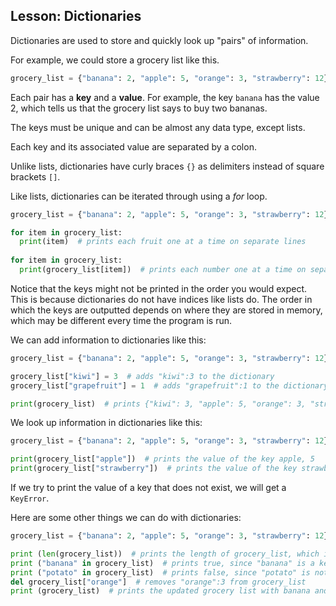 Lesson: Dictionaries
-------

Dictionaries are used to store and quickly look up "pairs" of information.

For example, we could store a grocery list like this.

```python
grocery_list = {"banana": 2, "apple": 5, "orange": 3, "strawberry": 12}
```

Each pair has a **key** and a **value**. For example, the key `banana` has the value 2, which tells us that the grocery list says to buy two bananas. 

The keys must be unique and can be almost any data type, except lists.

Each key and its associated value are separated by a colon.

Unlike lists, dictionaries have curly braces ```{}``` as delimiters instead of square brackets ```[]```.

Like lists, dictionaries can be iterated through using a *for* loop.

```python
grocery_list = {"banana": 2, "apple": 5, "orange": 3, "strawberry": 12}

for item in grocery_list:
  print(item)  # prints each fruit one at a time on separate lines
  
for item in grocery_list:
  print(grocery_list[item])  # prints each number one at a time on separate lines
```

Notice that the keys might not be printed in the order you would expect. This is because dictionaries do not have indices like lists do. The order in which the keys are outputted depends on where they are stored in memory, which may be different every time the program is run.

We can add information to dictionaries like this:

```python
grocery_list = {"banana": 2, "apple": 5, "orange": 3, "strawberry": 12}

grocery_list["kiwi"] = 3  # adds "kiwi":3 to the dictionary
grocery_list["grapefruit"] = 1  # adds "grapefruit":1 to the dictionary

print(grocery_list)  # prints {"kiwi": 3, "apple": 5, "orange": 3, "strawberry": 12, "banana": 2, "grapefruit": 1}
```

We look up information in dictionaries like this:

```python
grocery_list = {"banana": 2, "apple": 5, "orange": 3, "strawberry": 12}

print(grocery_list["apple"])  # prints the value of the key apple, 5
print(grocery_list["strawberry"])  # prints the value of the key strawberry, 12
```

If we try to print the value of a key that does not exist, we will get a ```KeyError```.

Here are some other things we can do with dictionaries:


```python
grocery_list = {"banana": 2, "apple": 5, "orange": 3, "strawberry": 12}

print (len(grocery_list))  # prints the length of grocery_list, which is the number of key:value pairs
print ("banana" in grocery_list)  # prints true, since "banana" is a key in grocery_list
print ("potato" in grocery_list)  # prints false, since "potato" is not a key in grocery_list
del grocery_list["orange"]  # removes "orange":3 from grocery_list
print (grocery_list)  # prints the updated grocery list with banana and potato but not orange

```

